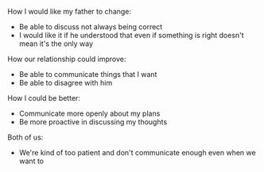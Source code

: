 How I would like my father to change:
- Be able to discuss not always being correct
- I would like it if he understood that even if something is right doesn't mean it's the only way



How our relationship could improve:
- Be able to communicate things that I want
- Be able to disagree with him



How I could be better:
- Communicate more openly about my plans
- Be more proactive in discussing my thoughts



Both of us:
- We're kind of too patient and don't communicate enough even when we want to 